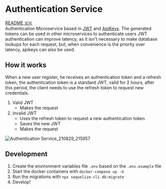 
# Authentication Service
[README 🇧🇷](https://github.com/Tashima42/authentication-service/blob/main/README-BR.md)    
Authentication Microservice based in [JWT](https://jwt.io/) and [ApiKeys](https://en.wikipedia.org/wiki/Application_programming_interface_key).  The generated tokens can be used in other microservices to authenticate users
JWT authentication can improve latency, as it isn't necessary to make database lookups for each request, but, when convenience is the priority over latency, apikeys can also be used.

## How it works
When a new user register, he receives an authentication token and a refresh token, the authentication token is a standard JWT, valid for 2 hours, after this period, the client needs to use the refresh token to  request new credentials.
1. Valid JWT
	* Makes the request
2. Invalid JWT
	* Uses the refresh token to request a new authentication token
	* Saves the new JWT
	* Makes the request

![Authentication Service_210829_215957](https://user-images.githubusercontent.com/23709916/131348522-0ba85010-6a4e-4a13-82bb-f3dcca8ce522.jpg)
## Development

1. Create the environment variables file  `.env`  based on the `.env.example` file
2. Start the docker containers with `docker-compose up -d`
3. Run the migrations with `npx sequelize-cli db:migrate`
4. Develop!
